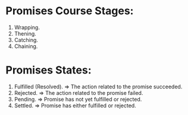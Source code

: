 # Promises Course Stages:

1. Wrapping.
2. Thening.
3. Catching.
4. Chaining.

# Promises States:

1. Fulfilled (Resolved). => The action related to the promise succeeded.
2. Rejected. => The action related to the promise failed.
3. Pending. => Promise has not yet fulfilled or rejected.
4. Settled. => Promise has either fulfilled or rejected.